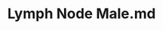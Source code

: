 ---
title: Lymph Node Male.md
release_version: v1.2
model_type: ref-organs
description: "[This reference organ](https://hubmapconsortium.github.io/ccf/pages/ccf-3d-reference-library.html) was created using data from the Visible Human Male, provided by the National Library of Medicine.
"
creators: 
  - 0000-0003-4066-7531
project_leads: 
  - 0000-0002-3321-6137
reviewers: 
  - 0000-0002-7250-3569
license: CC BY 4.0
publisher:  HuBMAP 
funder:  National Institutes of Health 
award_number:  OT2OD026671 
hubmap_id:  HBM299.VVXH.634 
doi: https://doi.org/10.48539/HBM299.VVXH.634
---